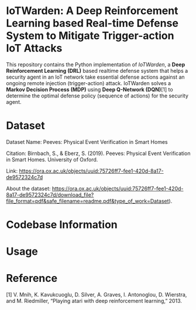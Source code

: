 # IoTWarden: A Deep Reinforcement Learning based Real-time Defense System to Mitigate Trigger-action IoT Attacks 
This repository contains the Python implementation of _IoTWarden_, a **Deep Reinforcement Learning (DRL)** based realtime defense system that helps a security agent in an IoT network take essential defense actions against an ongoing remote injection (trigger-action) attack. IoTWarden solves a **Markov Decision Process (MDP)** using **Deep Q-Network (DQN)**[1] to determine the optimal defense policy (sequence of actions) for the security agent.  

# Dataset
Dataset Name: Peeves: Physical Event Verification in Smart Homes

Citation: Birnbach, S., & Eberz, S. (2019). Peeves: Physical Event Verification in Smart Homes. University of Oxford.

Link: https://ora.ox.ac.uk/objects/uuid:75726ff7-fee1-420d-8a17-de9572324c7d

About the dataset: https://ora.ox.ac.uk/objects/uuid:75726ff7-fee1-420d-8a17-de9572324c7d/download_file?file_format=pdf&safe_filename=readme.pdf&type_of_work=Dataset).

# Codebase Information

# Usage

# Reference
[1] V. Mnih, K. Kavukcuoglu, D. Silver, A. Graves, I. Antonoglou, D. Wierstra, and M. Riedmiller, “Playing atari with deep reinforcement learning,” 2013.
